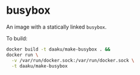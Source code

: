 busybox
=======

An image with a statically linked `busybox`.

To build:

```sh
docker build -t daaku/make-busybox . &&
docker run \
  -v /var/run/docker.sock:/var/run/docker.sock \
  -t daaku/make-busybox
```
